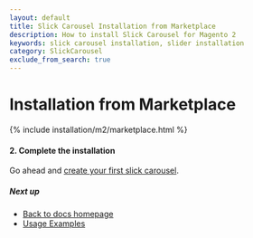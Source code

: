 ```yaml
---
layout: default
title: Slick Carousel Installation from Marketplace
description: How to install Slick Carousel for Magento 2
keywords: slick carousel installation, slider installation
category: SlickCarousel
exclude_from_search: true
---
```


# Installation from Marketplace

{% include installation/m2/marketplace.html %}

#### 2. Complete the installation

Go ahead and [create your first slick carousel](../usage/#basic-usage).

##### Next up

- [Back to docs homepage](../)
- [Usage Examples](../usage/)